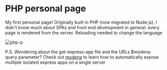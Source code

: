 # PHP personal page

My first personal page! Originally built in PHP (now migrated to Node.js). I didn't know much about SPAs and front end development in general; every page is rendered from the server. Reloading needed to change the language

![php-p](https://user-images.githubusercontent.com/7153987/59193303-8cc2d200-8b85-11e9-9a3d-9b901a7c575a.JPG)

P.S. Wondering about the get-express-app file and the URLs \$modena query parameter? Check out [modena](https://github.com/capelski/modena-v2) to learn how to automatically expose multiple isolated express apps on a single server
